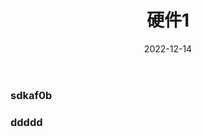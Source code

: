 ﻿---
title: "硬件1"
summary: We'll try to answer frequently asked qestions by users.
date: "2022-12-14"
tags: ["PaperMod", "Docs"] # 关键词
---

###  sdkaf0b

### ddddd